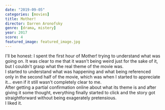```yaml
---
date: "2019-09-05"
categories: [movies]
title: Mother!
director: Darren Aronofsky
genre: [drama, mistery]
year: 2017
score: 4
featured_image: featured_image.jpg
---
```


I'll be honest: I spent the first hour of Mother! trying to understand what was going on. It was clear to me that it wasn't being weird just for the sake of it, but I couldn't grasp what the real theme of the movie was.  
I started to understand what was happening and what being referenced only in the second half of the movie, which was when I started to appreciate it... even if it still wasn't completely clear to me.  
After getting a partial confirmation online about what its theme is and after giving it some thought, everything finally started to click and the story got straightforward without being exagerately pretensious.  
I liked it.

